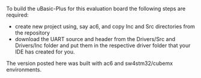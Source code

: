 To build the uBasic-Plus for this evaluation board the following steps are required:

- create new project using, say ac6, and copy Inc and Src directories from the repository
- download the UART source and header from the Drivers/Src and Drivers/Inc folder and put them in the respective driver folder that your IDE has created for you.

The version posted here was built with ac6 and sw4stm32/cubemx environments.
